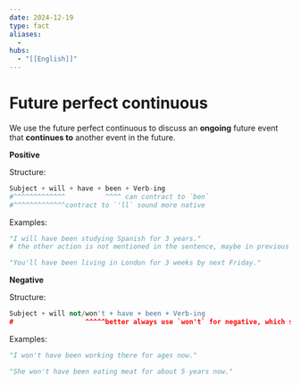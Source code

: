 ```yaml
---
date: 2024-12-19
type: fact
aliases:
  -
hubs:
  - "[[English]]"
---
```


# Future perfect continuous

We use the future perfect continuous to discuss an **ongoing** future event that **continues to** another event in the future.

**Positive** 

Structure:
```py
Subject + will + have + been + Verb-ing
#^^^^^^^^^^^^^          ^^^^ can contract to `ben`
#^^^^^^^^^^^^^contract to `'ll` sound more native
```
Examples:
```py
"I will have been studying Spanish for 3 years."
# the other action is not mentioned in the sentence, maybe in previous conversation

"You'll have been living in London for 3 weeks by next Friday."

```

**Negative**

Structure:
```py
Subject + will not/won't + have + been + Verb-ing
#                  ^^^^^better always use `won't` for negative, which sound more native
```
Examples:
```py
"I won't have been working there for ages now."

"She won't have been eating meat for about 5 years now."

```
```
